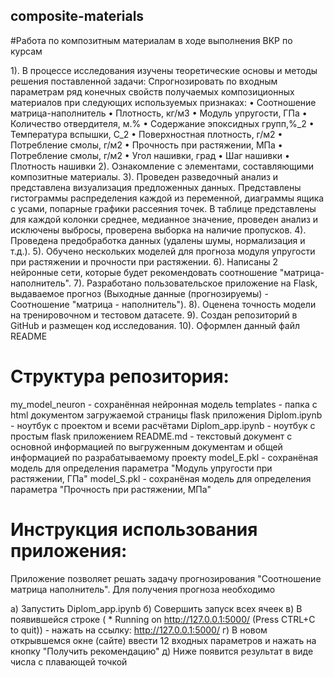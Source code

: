 ## composite-materials
#Работа по композитным материалам в ходе выполнения ВКР по курсам

1).	В процессе исследования изучены теоретические основы и методы решения поставленной задачи: 
Спрогнозировать по входным параметрам ряд конечных свойств получаемых композиционных материалов при следующих используемых признаках: 
    •	Соотношение матрица-наполнитель
    •	Плотность, кг/м3
    •	Модуль упругости, ГПа
    •	Количество отвердителя, м.%
    •	Содержание эпоксидных групп,%_2
    •	Температура вспышки, С_2
    •	Поверхностная плотность, г/м2
    •	Потребление смолы, г/м2
    •	Прочность при растяжении, МПа
    •	Потребление смолы, г/м2
    •	Угол нашивки, град
    •	Шаг нашивки
    •	Плотность нашивки
2).	Ознакомление с элементами, составляющими композитные материалы. 
3).	Проведен разведочный анализ и представлена визуализация предложенных данных. Представлены гистограммы распределения каждой из переменной, диаграммы ящика с усами, попарные графики рассеяния точек. В таблице представлены для каждой колонки среднее, медианное значение, проведен анализ и исключены выбросы, проверена выборка на наличие пропусков.
4).	Проведена предобработка данных (удалены шумы, нормализация и т.д.).
5).	Обучено нескольких моделей для прогноза модуля упругости при растяжении и прочности при растяжении.
6).	Написаны 2 нейронные сети, которые будет рекомендовать соотношение "матрица-наполнитель".
7).	Разработано пользовательское приложение на Flask, выдаваемое прогноз (Выходные данные (прогнозируемы) - Соотношение "матрица - наполнитель").
8).	Оценена точность модели на тренировочном и тестовом датасете.
9).	Создан репозиторий в GitHub и размещен код исследования.
10). Оформлен данный файл README

# Структура репозитория:

my_model_neuron - сохранённая нейронная модель
templates - папка с html документом загружаемой страницы flask приложения
Diplom.ipynb - ноутбук с проектом и всеми расчётами
Diplom_app.ipynb - ноутбук с простым flask приложением
README.md - текстовый документ с основной информацией по выгруженным документам и общей информацией по разрабатываемому проекту
model_E.pkl - сохранёная модель для определения параметра "Модуль упругости при растяжении, ГПа"
model_S.pkl - сохранёная модель для определения параметра "Прочность при растяжении, МПа"

# Инструкция использования приложения:

Приложение позволяет решать задачу прогнозирования "Соотношение матрица наполнитель". 
Для получения прогноза необходимо 

а) Запустить Diplom_app.ipynb
б) Совершить запуск всех ячеек
в) В появившейся строке ( * Running on http://127.0.0.1:5000/ (Press CTRL+C to quit)) - нажать на ссылку: http://127.0.0.1:5000/
г) В новом открывшемся окне (сайте) ввести 12 входных параметров и нажать на кнопку "Получить рекомендацию"
д) Ниже появится результат в виде числа с плавающей точкой
